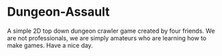 # Dungeon-Assault
A simple 2D top down dungeon crawler game created by four friends. We are not professionals, we are simply amateurs who are learning how to make games. Have a nice day. 
